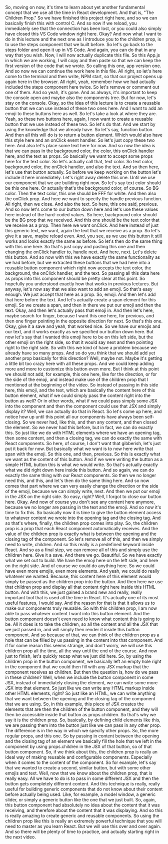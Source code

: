 So, moving on now, it's time to learn about
yet another fundamental concept that we use
all the time in React development.
And that is, "The Children Prop."
So we have finished this project right here,
and so we can basically finish this with control C.
And so now if we reload, you immediately see
that the connection has been lost, or you could also
simply have closed this VS Code window right here.
Okay? And now what I want to do in this lecture
and the next one as I introduce you to the children prop,
is to use the steps component that we built before.
So let's go back to the steps folder
and open it up in VS Code.
And again, you can do that in any way that you wish.
Now, I will now actually duplicate this file.
So this App.js in which we are working, I will copy
and then paste so that we can keep the first version
of the code that we wrote.
So calling this one, app version one.
And so now we can continue the work here in this file.
All right, so let's here come to the terminal
and then write, NPM start,
so that our project opens up again here in the browser.
All right, yeah, remember how we had actually
included the steps component here twice.
So let's remove or comment out one of them.
And so yeah, it's gone.
And as always, it's important to keep the console open
and maybe also the components tree.
But for now, let's stay on the console.
Okay, so the idea of this lecture
is to create a reusable button that we can use
instead of these two ones here.
And I want to add an emoji to these buttons here as well.
So let's take a look at where they are.
Yeah, so these two buttons here,
again, I now want to create a reusable button
that we use instead of these two.
So let's do that.
And we start by using the knowledge that we already have.
So let's say, function button.
And then all this will do
is to return a button element.
Which would also have this style here
and an onClick event handler.
So let's just copy these two here.
And also let's place some text here for now.
And so now the idea is
that we can pass in the background color,
the color, this onClick handler here, and the text as props.
So basically we want to accept some props here
for the text color.
So let's actually call that, text color.
So text color, background color,
the onClick handler, and also the text.
And so then here, let's use that button actually.
So before we keep working on the button
let's include it here immediately.
Let's right away delete this one.
Until we use our component
that we are building right now.
So let's say text color
should be this one here.
Or actually that's the background color, of course.
So BG color.
Then the text color,
this one should be FFF for white.
And then also the onClick prop.
And here we want to specify the handle previous function.
All right, then we close.
And also the text.
So here, this one said, previous.
And so now let's come to our button down here
and let's use these values here instead
of the hard-coded values.
So here, background color should be
the BG prop that we received.
And this one should be the text color
that we receive as a prop.
Then here we want onClick.
And here instead of just this generic text, we want,
again the text that we receive as a prop.
So let's give it a save, maybe reload even.
And, you see, as we use this button
it still works and looks exactly the same as before.
So let's then do the same thing with this one here.
So that's just copy and pasting this one
and then changing the onClick handler to, handle next.
And here, next.
Let's delete this button.
And so now with this
we have exactly the same functionality as we had before,
but we extracted these buttons that we had here
into a reusable button component
which right now accepts the text color, the background,
the onClick handler, and the text.
So passing all this data here as props
into this component should be pretty clear at this point.
So hopefully you understood exactly how that works
in previous lectures.
But anyway, let's now say that we also want to add an emoji.
So that's easy enough.
We just accept that here as a prop.
So, emoji.
And then let's add that here before the text.
And let's actually create a span element for this emoji.
So we create a span,
and then in there we put our emoji and then the text.
Okay, and then let's actually pass that emoji in.
And then let's here, maybe search for finger,
because I want this one here, for previous,
and then one finger pointing in the opposite direction
for next.
So that's this one.
Okay, give it a save and yeah, that worked nice.
So we have our emojis and our text,
and it works exactly as we specified our button down here.
But now let's say that I wanted this emoji here to be
on this left side, but the other emoji on the right side,
so that it would say next
and then pointing right to the right side.
So with this we kind of have a problem
because we already have so many props.
And so do you think that we should add yet another prop
basically for this direction?
Well, maybe not.
Maybe it's getting a little bit too crazy here
with all these props.
And we could keep adding more and more
to customize this button even more.
But I think at this point we should not add, for example,
this one here, like for the direction,
or for the side of the emoji,
and instead make use of the children prop that I mentioned
at the beginning of the video.
So instead of passing in this side here, this emoji,
and the text, which are basically the content
here of this button element,
what if we could simply pass the content
right into the button as well?
Or in other words, what if we could pass simply some JSX
into the component and then the component could use that JSX
and simply display it?
Well, we can actually do that in React.
So let's come up here, and notice how up until this point
all our components have always been self-closing.
So we never had, like this,
and then any content, and then closed the element.
So we never had this before, but in fact,
we can do exactly this.
So just like we do with HTML elements
where we have an opening tag,
then some content, and then a closing tag,
we can do exactly the same with React components.
So here, of course, I don't want that gibberish,
let's just put it back for now.
But basically what we want is to now here
write that span with the emoji.
So this one, and then, previous.
So this is exactly what we want
as the content of this button.
And if we were writing the button as a simple HTML button
this is what we would write.
So that's actually exactly what we did right down here
inside this button.
And so again,
we can do exactly the same thing with our React components.
So then we no longer need this, and this,
and let's then do the same thing here.
And so now comes that part
where we can very easily change the direction
or the side of the emoji, because we can simply write, next.
And then we put our emoji in the JSX on the right side.
So easy, right?
Well, I forgot to close our button here.
Okay. And now of course you don't see
any content here anymore,
because we no longer are passing in the text and the emoji.
And so now it's time to fix this.
So basically now it is time to give the button element
access to whatever content we wrote
into the opening tag and the closing tag.
And so that's where, finally,
the children prop comes into play.
So, the children prop is a prop that each React component
automatically receives.
And the value of the children prop is exactly
what is between the opening
and the closing tag of the component.
So let's remove all of this,
and then we simply need to write, children.
And so this really is a predefined keyword inside React.
And so as a final step, we can remove all of this
and simply use the children here.
Give it a save.
And there we go.
Beautiful.
So we have exactly what we set out to build.
We have the emoji here on the left side,
and here on the right side.
And of course we could do anything here.
So we could have even more emojis, even more elements.
And yeah, we could do really whatever we wanted.
Because, this content here of this element
would simply be passed as the children prop into the button.
And then here we use that children prop
and display all that content right here
inside this HTML button.
And with this, we just gained a brand new
and really, really important tool
that is used all the time in React.
It's actually one of its most useful features, I would say.
And the reason for that
is that it allows us to make our components truly reusable.
So with this children prop, I am now able to pass
whatever content I want into this button element.
And the button component doesn't even need to know
what content this is going to be.
All it does is to take the children,
so all the content and all the JSX that we just passed in,
and will simply then render it inside this button component.
And so because of that, we can think of the children prop
as a hole that can be filled by us passing in the content
into that component.
And if for some reason this seems strange, and don't worry,
we will use this children prop all the time,
all the way until the end of the course.
And now just to finish,
let's quickly recap what we just did here.
So, by using the children prop in the button component,
we basically left an empty hole
right in the component that we could then fill
with any JSX markup that the component receives as children.
But then the question is, how do we pass in these children?
Well, when we include the button component in some JSX,
instead of immediately closing the element,
we can write some more JSX into that element.
So just like we can write any HTML markup
inside other HTML elements, right?
So just like an HTML,
we can write anything that we want between the opening
and the closing tag of the component that we are using.
So, in this example, this piece of JSX creates the elements
that are then the children of the button component,
and they will then be accessible inside that button
as props.children.
So that's why we say it is the children prop.
So, basically, by defining child elements like this,
we are passing them into the button
just like we can pass in any other prop.
The difference is in the way
in which we specify other props.
So, the more regular props, and this one.
So by passing in content
between the opening and the closing tag of an element
we basically fill the hole that we left
in the component by using props.children
in the JSX of that button, so of that button component.
So, if we think about this,
the children prop is really an ideal way
of making reusable and configurable components.
Especially when it comes to the content of the component.
So for example, let's say that we wanted to create
a second, similar button,
but with some other emojis and text.
Well, now that we know about the children prop,
that is really easy.
All we have to do is to pass in some different JSX
and then the button gets completely different content.
And this technique is really, really useful
for building generic components that do not know
about their content before actually being used.
Like, for example, a model window, a generic slider,
or simply a generic button like the one that we just built.
So, again, this button component had absolutely no idea
about the content that it was receiving,
and therefore about the content that it was displaying.
And so this is really amazing
to create generic and reusable components.
So using the children prop like this
is really an extremely powerful technique
that you will need to master as you learn React.
But we will use this over and over again.
And so there will be plenty of time to practice,
and actually starting right in the next video.